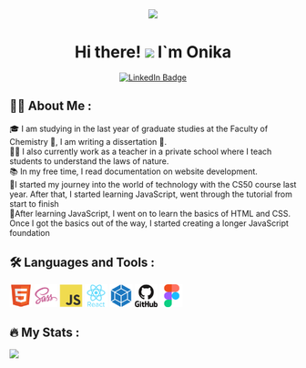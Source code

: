 
<div id="header" align="center">
  <img src="https://media.giphy.com/media/3kPDmoWdBpQPNhCnUG/giphy.gif" width="100"/>
  
  # Hi there! <img src="https://media.giphy.com/media/hvRJCLFzcasrR4ia7z/giphy.gif" width="30px"/> I`m Onika
  
  <div id="badges">
   <a href=""><img src="https://img.shields.io/badge/LinkedIn-blue?style=for-the-badge&logo=linkedin&logoColor=white" alt="LinkedIn Badge"/></a>
  </div>
</div>

## :woman_technologist: About Me :
🎓 I am studying in the last year of graduate studies at the Faculty of Chemistry 🧪, I am writing a dissertation 📕. </br>
👨‍💻 I also currently work as a teacher in a private school where I teach students to understand the laws of nature. </br>
📚 In my free time, I read documentation on website development. </br>
📌I started my journey into the world of technology with the CS50 course last year. After that, I started learning JavaScript, went through the <a href="https://uk.javascript.info"></a> tutorial from start to finish </br>
📌After learning JavaScript, I went on to learn the basics of HTML and CSS. Once I got the basics out of the way, I started creating a longer JavaScript foundation </br>

## 🛠️  Languages and Tools :

<div id="languages" align="left" > 
  <img src="https://github.com/devicons/devicon/blob/master/icons/html5/html5-original.svg" title="HTML5" alt="HTML" width="40" height="40"/>
  <img src="https://github.com/devicons/devicon/blob/master/icons/sass/sass-original.svg" title="sass" **alt="sass" width="40" height="40"/>
  <img src="https://github.com/devicons/devicon/blob/master/icons/javascript/javascript-original.svg" title="JavaScript" alt="JavaScript" width="40" 
       height="40"/>
  <img src="https://github.com/devicons/devicon/blob/master/icons/react/react-original-wordmark.svg" title="React" alt="React" width="40" height="40"/>
  <img src="https://github.com/devicons/devicon/blob/master/icons/webpack/webpack-plain.svg" title="webpack" alt="webpack" width="40" height="40">
  <img src="https://github.com/devicons/devicon/blob/master/icons/github/github-original-wordmark.svg" title="Git" **alt="Git" width="40" height="40"/>
  <img src="https://github.com/devicons/devicon/blob/master/icons/figma/figma-original.svg" title="figma" **alt="figma" width="40" height="40"/>
</div>

## :fire: My Stats :
<div>
  <a href="https://git.io/streak-stats"> <img src="http://github-readme-streak-stats.herokuapp.com?user=onikaChorba&theme=dark&hide_border=true&border_radius=4.8"></a>
</div>

